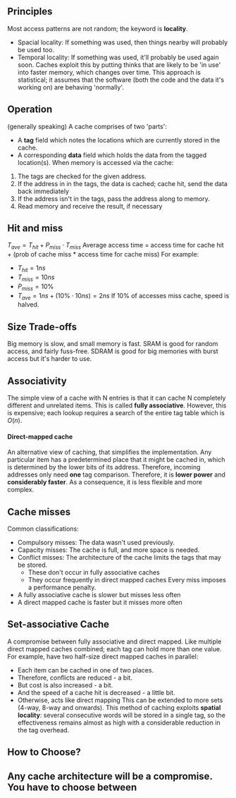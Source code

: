 ## Principles
Most access patterns are not random; the keyword is **locality**.
- Spacial locality: If something was used, then things nearby will probably be used too.
- Temporal locality: If something was used, it'll probably be used again soon.
Caches exploit this by putting thinks that are likely to be 'in use' into faster memory, which changes over time. This approach is statistical; it assumes that the software (both the code and the data it's working on) are behaving 'normally'.

## Operation
(generally speaking)
A cache comprises of two 'parts':
- A **tag** field which notes the locations which are currently stored in the cache.
- A corresponding **data** field which holds the data from the tagged location(s).
When memory is accessed via the cache:
1. The tags are checked for the given address.
2. If the address in in the tags, the data is cached; cache hit, send the data back immediately
3. If the address isn't in the tags, pass the address along to memory.
4. Read memory and receive the result, if necessary

## Hit and miss
$T_{ave} = T_{hit} + P_{miss} \cdot T_{miss}$
Average access time = access time for cache hit + (prob of cache miss * access time for cache miss)
For example:
- $T_{hit} = 1ns$
- $T_{miss} = 10ns$
- $P_{miss} = 10\%$
- $T_{ave} = 1ns + (10\% \cdot 10ns) = 2ns$
If 10% of accesses miss cache, speed is halved.

## Size Trade-offs
Big memory is slow, and small memory is fast.
SRAM is good for random access, and fairly fuss-free.
SDRAM is good for big memories with burst access but it's harder to use.

## Associativity
The simple view of a cache with N entries is that it can cache N completely different and unrelated items. This is called **fully associative**. However, this is expensive; each lookup requires a search of the entire tag table which is $O(n)$.

#### Direct-mapped cache
An alternative view of caching, that simplifies the implementation. Any particular item has a predetermined place that it might be cached in, which is determined by the lower bits of its address. Therefore, incoming addresses only need **one** tag comparison. Therefore, it is **lower power** and **considerably faster**. As a consequence, it is less flexible and more complex.

## Cache misses
Common classifications:
- Compulsory misses: The data wasn't used previously.
- Capacity misses: The cache is full, and more space is needed.
- Conflict misses: The architecture of the cache limits the tags that may be stored.
	- These don't occur in fully associative caches
	- They occur frequently in direct mapped caches
Every miss imposes a performance penalty.
- A fully associative cache is slower but misses less often
- A direct mapped cache is faster but it misses more often

## Set-associative Cache
A compromise between fully associative and direct mapped. Like multiple direct mapped caches combined; each tag can hold more than one value.
For example, have two half-size direct mapped caches in parallel:
- Each item can be cached in one of two places.
- Therefore, conflicts are reduced - a bit.
- But cost is also increased - a bit.
- And the speed of a cache hit is decreased - a little bit.
- Otherwise, acts like direct mapping
This can be extended to more sets (4-way, 8-way and onwards).
This method of caching exploits **spatial locality**: several consecutive words will be stored in a single tag, so the effectiveness remains almost as high with a considerable reduction in the tag overhead.

## How to Choose?
Any cache architecture will be a compromise. You have to choose between 
- 